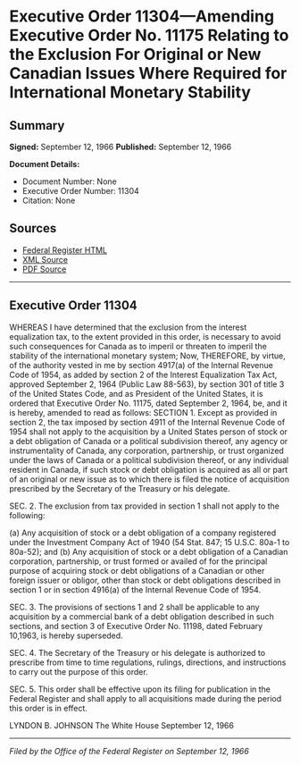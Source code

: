 # Executive Order 11304—Amending Executive Order No. 11175 Relating to the Exclusion For Original or New Canadian Issues Where Required for International Monetary Stability

## Summary

**Signed:** September 12, 1966
**Published:** September 12, 1966

**Document Details:**
- Document Number: None
- Executive Order Number: 11304
- Citation: None

## Sources
- [Federal Register HTML](https://www.presidency.ucsb.edu/documents/executive-order-11304-amending-executive-order-no-11175-relating-the-exclusion-for)
- [XML Source](None)
- [PDF Source](None)

---

## Executive Order 11304

WHEREAS I have determined that the exclusion from the interest equalization tax, to the extent provided in this order, is necessary to avoid such consequences for Canada as to imperil or threaten to imperil the stability of the international monetary system;
Now, THEREFORE, by virtue, of the authority vested in me by section 4917(a) of the Internal Revenue Code of 1954, as added by section 2 of the Interest Equalization Tax Act, approved September 2, 1964 (Public Law 88-563), by section 301 of title 3 of the United States Code, and as President of the United States, it is ordered that Executive Order No. 11175, dated September 2, 1964, be, and it is hereby, amended to read as follows:
SECTION 1. Except as provided in section 2, the tax imposed by section 4911 of the Internal Revenue Code of 1954 shall not apply to the acquisition by a United States person of stock or a debt obligation of Canada or a political subdivision thereof, any agency or instrumentality of Canada, any corporation, partnership, or trust organized under the laws of Canada or a political subdivision thereof, or any individual resident in Canada, if such stock or debt obligation is acquired as all or part of an original or new issue as to which there is filed the notice of acquisition prescribed by the Secretary of the Treasury or his delegate.

SEC. 2. The exclusion from tax provided in section 1 shall not apply to the following:

(a) Any acquisition of stock or a debt obligation of a company registered under the Investment Company Act of 1940 (54 Stat. 847; 15 U.S.C. 80a-1 to 80a-52); and
(b) Any acquisition of stock or a debt obligation of a Canadian corporation, partnership, or trust formed or availed of for the principal purpose of acquiring stock or debt obligations of a Canadian or other foreign issuer or obligor, other than stock or debt obligations described in section 1 or in section 4916(a) of the Internal Revenue Code of 1954.

SEC. 3. The provisions of sections 1 and 2 shall be applicable to any acquisition by a commercial bank of a debt obligation described in such sections, and section 3 of Executive Order No. 11198, dated February 10,1963, is hereby superseded.

SEC. 4. The Secretary of the Treasury or his delegate is authorized to prescribe from time to time regulations, rulings, directions, and instructions to carry out the purpose of this order.

SEC. 5. This order shall be effective upon its filing for publication in the Federal Register and shall apply to all acquisitions made during the period this order is in effect.

LYNDON B. JOHNSON
The White House
September 12, 1966

---

*Filed by the Office of the Federal Register on September 12, 1966*

